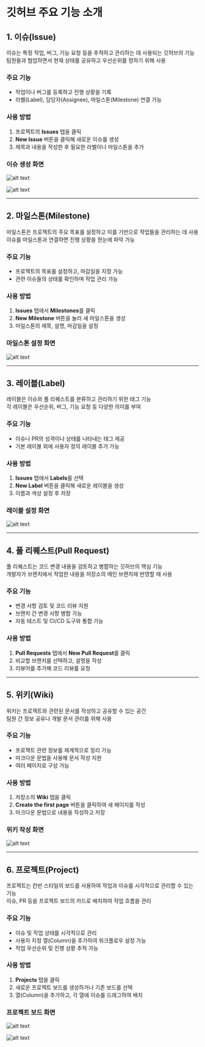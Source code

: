 # 깃허브 주요 기능 소개

## 1. 이슈(Issue)
이슈는 특정 작업, 버그, 기능 요청 등을 추적하고 관리하는 데 사용되는 깃허브의 기능  
팀원들과 협업하면서 현재 상태를 공유하고 우선순위를 정하기 위해 사용


### 주요 기능
- 작업이나 버그를 등록하고 진행 상황을 기록
- 라벨(Label), 담당자(Assignee), 마일스톤(Milestone) 연결 가능

### 사용 방법
1. 프로젝트의 **Issues** 탭을 클릭
2. **New Issue** 버튼을 클릭해 새로운 이슈를 생성
3. 제목과 내용을 작성한 후 필요한 라벨이나 마일스톤을 추가

### 이슈 생성 화면
![alt text](./images/issue1.png)

![alt text](./images/issue2.png)

---

## 2. 마일스톤(Milestone)
마일스톤은 프로젝트의 주요 목표를 설정하고 이를 기반으로 작업들을 관리하는 데 사용  
이슈를 마일스톤과 연결하면 진행 상황을 한눈에 파악 가능

### 주요 기능
- 프로젝트의 목표를 설정하고, 마감일을 지정 가능
- 관련 이슈들의 상태를 확인하며 작업 관리 가능

### 사용 방법
1. **Issues** 탭에서 **Milestones**를 클릭
2. **New Milestone** 버튼을 눌러 새 마일스톤을 생성
3. 마일스톤의 제목, 설명, 마감일을 설정

### 마일스톤 설정 화면
![alt text](./images/milestone.png)

---

## 3. 레이블(Label)
레이블은 이슈와 풀 리퀘스트를 분류하고 관리하기 위한 태그 기능  
각 레이블은 우선순위, 버그, 기능 요청 등 다양한 의미를 부여

### 주요 기능
- 이슈나 PR의 성격이나 상태를 나타내는 태그 제공
- 기본 레이블 외에 사용자 정의 레이블 추가 가능

### 사용 방법
1. **Issues** 탭에서 **Labels**를 선택
2. **New Label** 버튼을 클릭해 새로운 레이블을 생성
3. 이름과 색상 설정 후 저장

### 레이블 설정 화면
![alt text](./images/labels.png)

---

## 4. 풀 리퀘스트(Pull Request)
풀 리퀘스트는 코드 변경 내용을 검토하고 병합하는 깃허브의 핵심 기능  
개발자가 브랜치에서 작업한 내용을 저장소의 메인 브랜치에 반영할 때 사용

### 주요 기능
- 변경 사항 검토 및 코드 리뷰 지원
- 브랜치 간 변경 사항 병합 가능
- 자동 테스트 및 CI/CD 도구와 통합 가능

### 사용 방법
1. **Pull Requests** 탭에서 **New Pull Request**를 클릭
2. 비교할 브랜치를 선택하고, 설명을 작성
3. 리뷰어를 추가해 코드 리뷰를 요청

<!-- ### 캡처 이미지
![풀 리퀘스트 화면](이미지_경로_PR) -->

---

## 5. 위키(Wiki)
위키는 프로젝트와 관련된 문서를 작성하고 공유할 수 있는 공간  
팀원 간 정보 공유나 개발 문서 관리를 위해 사용

### 주요 기능
- 프로젝트 관련 정보를 체계적으로 정리 가능
- 마크다운 문법을 사용해 문서 작성 지원
- 여러 페이지로 구성 가능

### 사용 방법
1. 저장소의 **Wiki** 탭을 클릭
2. **Create the first page** 버튼을 클릭하여 새 페이지를 작성
3. 마크다운 문법으로 내용을 작성하고 저장

### 위키 작성 화면
![alt text](./images/wiki.png)

---

## 6. 프로젝트(Project)
프로젝트는 칸반 스타일의 보드를 사용하여 작업과 이슈를 시각적으로 관리할 수 있는 기능  
이슈, PR 등을 프로젝트 보드의 카드로 배치하여 작업 흐름을 관리

### 주요 기능
- 이슈 및 작업 상태를 시각적으로 관리
- 사용자 지정 열(Column)을 추가하여 워크플로우 설정 가능
- 작업 우선순위 및 진행 상황 추적 가능

### 사용 방법
1. **Projects** 탭을 클릭
2. 새로운 프로젝트 보드를 생성하거나 기존 보드를 선택
3. 열(Column)을 추가하고, 각 열에 이슈를 드래그하여 배치

### 프로젝트 보드 화면
![alt text](./images/project1.png)

![alt text](./images/project2.png)

